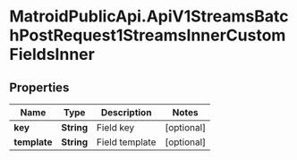 # MatroidPublicApi.ApiV1StreamsBatchPostRequest1StreamsInnerCustomFieldsInner

## Properties

Name | Type | Description | Notes
------------ | ------------- | ------------- | -------------
**key** | **String** | Field key | [optional] 
**template** | **String** | Field template | [optional] 


